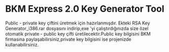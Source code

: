 # BKM Express 2.0 Key Generator Tool
Public - private key çiftini üretmek için hazırlanmışdır.
Ekteki RSA Key Generator_i386.rar dosyasını indirip,exe 'yi çalıştırdığınızda size özel otomatik private - public key çifti üretilecektir.Public key bilgisini BKM firmasına paylaşabilirsiniz,private key bilgisini ise projenizde kullanabilirsiniz.
